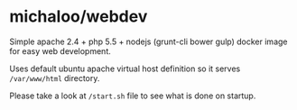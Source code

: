 michaloo/webdev
=========

Simple apache 2.4 + php 5.5 + nodejs (grunt-cli bower gulp) docker image
for easy web development.

Uses default ubuntu apache virtual host definition so it serves `/var/www/html` directory.

Please take a look at `/start.sh` file to see what is done on startup.

